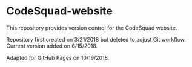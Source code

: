 # CodeSquad-website
This repository provides version control for the CodeSquad website.  

Repository first created on 3/21/2018 but deleted to adjust Git workflow.  Current version added on 6/15/2018.

Adapted for GitHub Pages on 10/19/2018.
